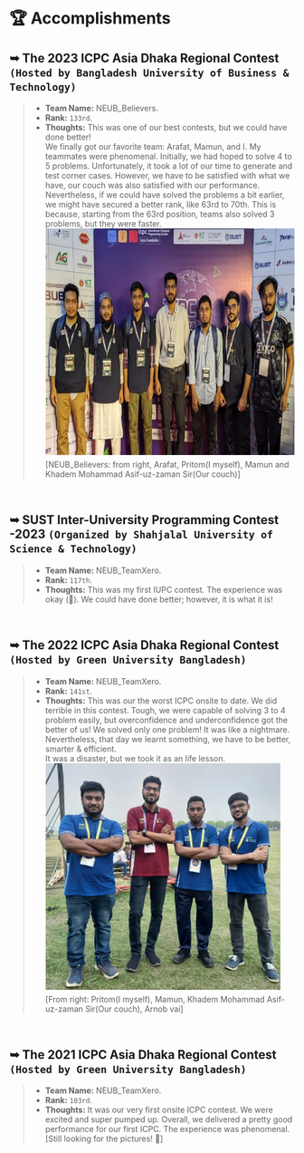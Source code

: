 # 🏆 Accomplishments

## ➥ The 2023 ICPC Asia Dhaka Regional Contest `(Hosted by Bangladesh University of Business & Technology)`

> - **Team Name:** NEUB_Believers.
> - **Rank:** `133rd`.
> - **Thoughts:** This was one of our best contests, but we could have done better!  
We finally got our favorite team: Arafat, Mamun, and I. My teammates were phenomenal. Initially, we had hoped to solve 4 to 5 problems. Unfortunately, it took a lot of our time to generate and test corner cases. However, we have to be satisfied with what we have, our couch was also satisfied with our performance. Nevertheless, if we could have solved the problems a bit earlier, we might have secured a better rank, like 63rd to 70th. This is because, starting from the 63rd position, teams also solved 3 problems, but they were faster.<br>
<img width="" height="400" src="https://github.com/PritomPaul99/MyPortfolio/blob/main/public/Assects/tp1.jpg?raw=true" style="margin:0px 10px 5px 0px" alt="Alternative text"/><br>[NEUB_Believers: from right, Arafat, Pritom(I myself), Mamun and Khadem Mohammad Asif-uz-zaman Sir(Our couch)]

<br>

## ➥ SUST Inter-University Programming Contest -2023 `(Organized by Shahjalal University of Science & Technology)`

> - **Team Name:** NEUB_TeamXero.
> - **Rank:** `117th`.
> - **Thoughts:** This was my first IUPC contest. The experience was okay (🤞). We could have done better; however, it is what it is!

<br>

## ➥ The 2022 ICPC Asia Dhaka Regional Contest `(Hosted by Green University Bangladesh)`

> - **Team Name:** NEUB_TeamXero.
> - **Rank:** `141st`.
> - **Thoughts:** This was our the worst ICPC onsite to date. We did terrible in this contest. Tough, we were capable of solving 3 to 4 problem easily, but overconfidence and underconfidence got the better of us! We solved only one problem! It was like a nightmare. Nevertheless, that day we learnt something, we have to be better, smarter & efficient.  
It was a disaster, but we took it as an life lesson.<br>
<img width="" height="400" src="https://github.com/PritomPaul99/MyPortfolio/blob/main/public/Assects/tp_2.jpg?raw=true" style="margin:0px 10px 5px 0px" alt="Alternative text"/><br>[From right: Pritom(I myself), Mamun, Khadem Mohammad Asif-uz-zaman Sir(Our couch), Arnob vai]

<br>

## ➥ The 2021 ICPC Asia Dhaka Regional Contest `(Hosted by Green University Bangladesh)`

> - **Team Name:** NEUB_TeamXero.
> - **Rank:** `103rd`.
> - **Thoughts:** It was our very first onsite ICPC contest. We were excited and super pumped up. Overall, we delivered a pretty good performance for our first ICPC. The experience was phenomenal.
[Still looking for the pictures! 🫤]

<br>